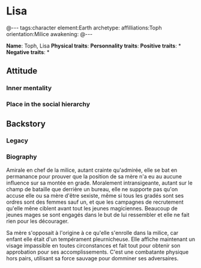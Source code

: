 # Lisa

@---
tags:character
element:Earth
archetype:
affilliations:Toph
orientation:Milice
awakening:
@---

**Name**: Toph, Lisa
**Physical traits**:
**Personnality traits**:
**Positive traits**:
 *
**Negative traits**:
 *

## Attitude
### Inner mentality
### Place in the social hierarchy

## Backstory
### Legacy
### Biography

Amirale en chef de la milice, autant crainte qu'admirée, elle se bat en permanance pour prouver que la position de sa mère n'a eu au aucune influence sur sa montée en grade. Moralement intransigeante, autant sur le champ de bataille que derrière un bureau, elle ne supporte pas qu'on accuse elle ou sa mère d'être sexiste, même si tous les gradés sont ses ordres sont des femmes sauf un, et que les campagnes de recrutement qu'elle mêne ciblent avant tout les jeunes magiciennes. Beaucoup de jeunes mages se sont engagés dans le but de lui ressembler et elle ne fait rien pour les décourager. 

Sa mère s'opposait à l'origine à ce qu'elle s'enrolle dans la milice, car enfant elle était d'un tempérament pleurnicheuse. Elle affiche maintenant un visage impassible en toutes circonstances et fait tout pour obtenir son approbation pour ses accomplissements. C'est une combatante physique hors pairs, utilisant sa force sauvage pour domminer ses adversaires.
